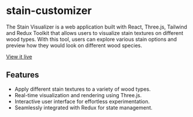 # stain-customizer
The Stain Visualizer is a web application built with React, Three.js, Tailwind and Redux Toolkit that allows users to visualize stain textures on different wood types. With this tool, users can explore various stain options and preview how they would look on different wood species.

[View it live](https://aquamarine-marzipan-7f787d.netlify.app)


## Features

- Apply different stain textures to a variety of wood types.
- Real-time visualization and rendering using Three.js.
- Interactive user interface for effortless experimentation.
- Seamlessly integrated with Redux for state management.
